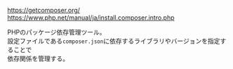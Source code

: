https://getcomposer.org/  
https://www.php.net/manual/ja/install.composer.intro.php

PHPのパッケージ依存管理ツール。  
設定ファイルである`composer.json`に依存するライブラリやバージョンを指定することで  
依存関係を管理する。